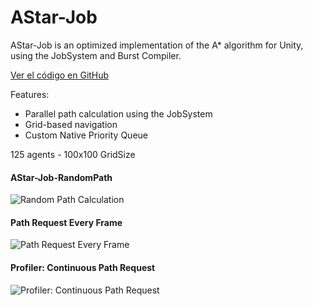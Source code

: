 # AStar-Job
AStar-Job is an optimized implementation of the A* algorithm for Unity, using the JobSystem and Burst Compiler.

[Ver el código en GitHub](https://github.com/FedericoBilotti/AStarJobBurst)

Features:
- Parallel path calculation using the JobSystem
- Grid-based navigation
- Custom Native Priority Queue

125 agents - 100x100 GridSize

#### AStar-Job-RandomPath
![Random Path Calculation](https://github.com/user-attachments/assets/26909aba-d073-4d04-bd5f-e397c9a04bb0)

#### Path Request Every Frame
![Path Request Every Frame](https://github.com/user-attachments/assets/d3c529ea-284c-4016-9a2a-b4e55d8019fb)

#### Profiler: Continuous Path Request
![Profiler: Continuous Path Request](https://github.com/user-attachments/assets/0d8e4d32-b3a6-4db4-b9da-77bad1bd1635)
